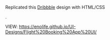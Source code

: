 Replicated this [Dribbble](https://dribbble.com/shots/11351671-Flight-Booking-App-Concept) design with HTML/CSS



.



VIEW: https://enolife.github.io/UI-Designs/Flight%20Booking%20App%20UI/
